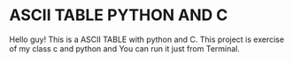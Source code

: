   # ASCII TABLE PYTHON AND C
Hello guy!
This is a ASCII TABLE with python and C. This project is exercise of my class c and python and You can run it just from Terminal.
